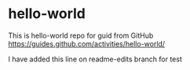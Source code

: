 # hello-world
This is hello-world repo for guid from GitHub https://guides.github.com/activities/hello-world/ 

I have added this line on readme-edits branch for test
